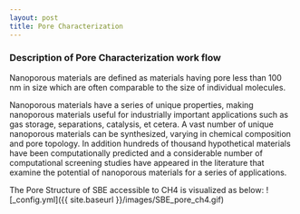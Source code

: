 ```yaml
---
layout: post
title: Pore Characterization
---
```


### Description of Pore Characterization work flow

Nanoporous materials are defined as materials having pore
less than 100 nm in size which are often comparable to the size of individual molecules.

Nanoporous materials have a series of unique properties, making nanoporous materials useful for industrially important applications such as gas storage, separations, catalysis, et cetera. A vast number of unique nanoporous materials can be synthesized, varying in chemical composition and pore topology. In addition hundreds of thousand hypothetical materials have been computationally predicted and a considerable number of computational screening studies have appeared in the literature that examine the potential of nanoporous materials for a series of applications.

The Pore Structure of SBE accessible to CH4 is visualized as below:
![_config.yml]({{ site.baseurl }}/images/SBE_pore_ch4.gif)
